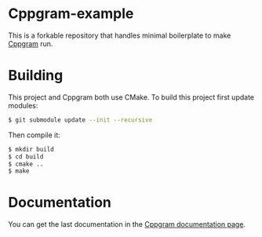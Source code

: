 # Cppgram-example

This is a forkable repository that handles minimal boilerplate to make [Cppgram](https://github.com/DanySpin97/Cppgram) run.

# Building

This project and Cppgram both use CMake. To build this project first update modules:

~~~ bash
$ git submodule update --init --recursive
~~~

Then compile it:

~~~ bash
$ mkdir build
$ cd build
$ cmake ..
$ make
~~~

# Documentation

You can get the last documentation in the [Cppgram documentation page](https://DanySpin97.github.io/Cppgram).


